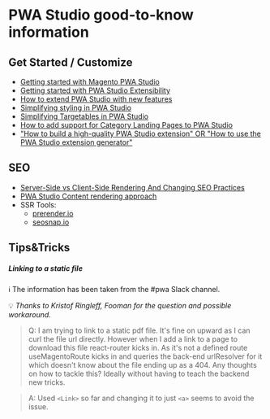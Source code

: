 # PWA Studio good-to-know information

## Get Started / Customize

- [Getting started with Magento PWA Studio](https://larsroettig.dev/getting-started-with-magento-pwa-studio)
- [Getting started with PWA Studio Extensibility](https://larsroettig.dev/getting-started-with-pwa-studio-extensibility)
- [How to extend PWA Studio with new features](https://marcin-kwiatkowski.com/how-to-extend-pwa-studio-with-new-features)
- [Simplifying styling in PWA Studio](https://dev.to/chrisbrabender/simplifying-styling-in-pwa-studio-1ki1)
- [Simplifying Targetables in PWA Studio](https://dev.to/chrisbrabender/simplifying-targetables-in-pwa-studio-p8b)
- [How to add support for Category Landing Pages to PWA Studio](https://marcin-kwiatkowski.com/how-to-add-support-for-category-landing-pages-to-pwa-studio)
- ["How to build a high-quality PWA Studio extension" OR "How to use the PWA Studio extension generator"](https://marcin-kwiatkowski.com/how-to-build-a-high-quality-pwa-studio-extension)

## SEO

- [Server-Side vs Client-Side Rendering And Changing SEO Practices](https://magento.com/blog/technical/server-side-vs-client-side-rendering-and-changing-seo-practices)
- [PWA Studio Content rendering approach](https://magento.github.io/pwa-studio/technologies/basic-concepts/content-rendering/)
- SSR Tools:
   - [prerender.io](prerender.io)
   - [seosnap.io](seosnap.io)


## Tips&Tricks

##### Linking to a static file

ℹ️ The information has been taken from the #pwa Slack channel.

💡 _Thanks to Kristof Ringleff, Fooman for the question and possible workaround._

> Q: I am trying to link to a static pdf file. It's fine on upward as I can curl the file url directly. However when I add a link to a page to download this file react-router kicks in. As it's not a defined route useMagentoRoute kicks in and queries the back-end urlResolver for it which doesn't know about the file ending up as a 404. Any thoughts on how to tackle this? Ideally without having to teach the backend new tricks.

> A: Used `<Link>` so far and changing it to just `<a>` seems to avoid the issue.
